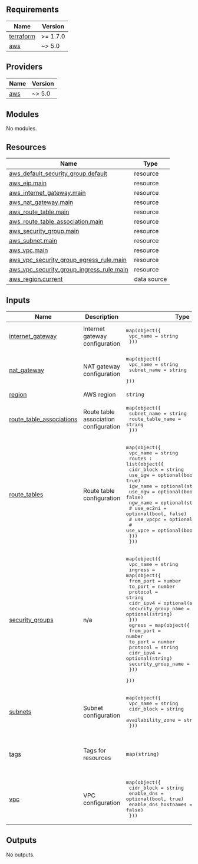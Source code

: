 <!-- BEGIN_TF_DOCS -->
## Requirements

| Name | Version |
|------|---------|
| <a name="requirement_terraform"></a> [terraform](#requirement\_terraform) | >= 1.7.0 |
| <a name="requirement_aws"></a> [aws](#requirement\_aws) | ~> 5.0 |

## Providers

| Name | Version |
|------|---------|
| <a name="provider_aws"></a> [aws](#provider\_aws) | ~> 5.0 |

## Modules

No modules.

## Resources

| Name | Type |
|------|------|
| [aws_default_security_group.default](https://registry.terraform.io/providers/hashicorp/aws/latest/docs/resources/default_security_group) | resource |
| [aws_eip.main](https://registry.terraform.io/providers/hashicorp/aws/latest/docs/resources/eip) | resource |
| [aws_internet_gateway.main](https://registry.terraform.io/providers/hashicorp/aws/latest/docs/resources/internet_gateway) | resource |
| [aws_nat_gateway.main](https://registry.terraform.io/providers/hashicorp/aws/latest/docs/resources/nat_gateway) | resource |
| [aws_route_table.main](https://registry.terraform.io/providers/hashicorp/aws/latest/docs/resources/route_table) | resource |
| [aws_route_table_association.main](https://registry.terraform.io/providers/hashicorp/aws/latest/docs/resources/route_table_association) | resource |
| [aws_security_group.main](https://registry.terraform.io/providers/hashicorp/aws/latest/docs/resources/security_group) | resource |
| [aws_subnet.main](https://registry.terraform.io/providers/hashicorp/aws/latest/docs/resources/subnet) | resource |
| [aws_vpc.main](https://registry.terraform.io/providers/hashicorp/aws/latest/docs/resources/vpc) | resource |
| [aws_vpc_security_group_egress_rule.main](https://registry.terraform.io/providers/hashicorp/aws/latest/docs/resources/vpc_security_group_egress_rule) | resource |
| [aws_vpc_security_group_ingress_rule.main](https://registry.terraform.io/providers/hashicorp/aws/latest/docs/resources/vpc_security_group_ingress_rule) | resource |
| [aws_region.current](https://registry.terraform.io/providers/hashicorp/aws/latest/docs/data-sources/region) | data source |

## Inputs

| Name | Description | Type | Default | Required |
|------|-------------|------|---------|:--------:|
| <a name="input_internet_gateway"></a> [internet\_gateway](#input\_internet\_gateway) | Internet gateway configuration | <pre>map(object({<br>    vpc_name = string<br>  }))</pre> | `{}` | no |
| <a name="input_nat_gateway"></a> [nat\_gateway](#input\_nat\_gateway) | NAT gateway configuration | <pre>map(object({<br>    vpc_name    = string<br>    subnet_name = string<br>  }))</pre> | `{}` | no |
| <a name="input_region"></a> [region](#input\_region) | AWS region | `string` | `"eu-west-1"` | no |
| <a name="input_route_table_associations"></a> [route\_table\_associations](#input\_route\_table\_associations) | Route table association configuration | <pre>map(object({<br>    subnet_name      = string<br>    route_table_name = string<br>  }))</pre> | `{}` | no |
| <a name="input_route_tables"></a> [route\_tables](#input\_route\_tables) | Route table configuration | <pre>map(object({<br>    vpc_name = string<br>    routes : list(object({<br>      cidr_block = string<br>      use_igw    = optional(bool, true)<br>      igw_name   = optional(string, "")<br>      use_ngw    = optional(bool, false)<br>      ngw_name   = optional(string, "")<br>      # use_ec2ni  = optional(bool, false)<br>      # use_vpcpc  = optional(bool, false)<br>      # use_vpce   = optional(bool, false)<br>    }))<br>  }))</pre> | `{}` | no |
| <a name="input_security_groups"></a> [security\_groups](#input\_security\_groups) | n/a | <pre>map(object({<br>    vpc_name = string<br>    ingress = map(object({<br>      from_port           = number<br>      to_port             = number<br>      protocol            = string<br>      cidr_ipv4           = optional(string)<br>      security_group_name = optional(string)<br>    }))<br>    egress = map(object({<br>      from_port           = number<br>      to_port             = number<br>      protocol            = string<br>      cidr_ipv4           = optional(string)<br>      security_group_name = optional(string)<br>    }))<br>  }))</pre> | `{}` | no |
| <a name="input_subnets"></a> [subnets](#input\_subnets) | Subnet configuration | <pre>map(object({<br>    vpc_name          = string<br>    cidr_block        = string<br>    availability_zone = string<br>  }))</pre> | `{}` | no |
| <a name="input_tags"></a> [tags](#input\_tags) | Tags for resources | `map(string)` | <pre>{<br>  "environment": "Dev",<br>  "managedBy": "Terraform"<br>}</pre> | no |
| <a name="input_vpc"></a> [vpc](#input\_vpc) | VPC configuration | <pre>map(object({<br>    cidr_block           = string<br>    enable_dns           = optional(bool, true)<br>    enable_dns_hostnames = optional(bool, false)<br>  }))</pre> | `{}` | no |

## Outputs

No outputs.
<!-- END_TF_DOCS -->